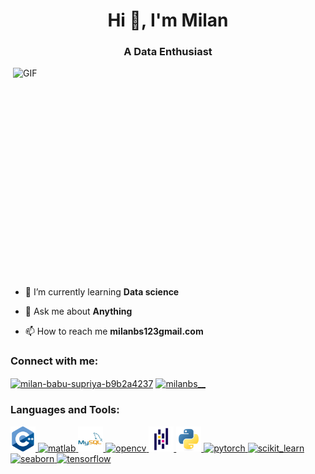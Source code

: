 <h1 align="center">Hi 👋, I'm Milan</h1>
<h3 align="center">A Data Enthusiast</h3>
<img align="right" alt="GIF" src="https://cdn.dribbble.com/users/1355613/screenshots/17574953/media/2e3c17623e81c4bda44369eef1604342.jpg?compress=1&resize=1000x750&vertical=top" width="500" height="350" />
<!-- https://cdn.dribbble.com/users/1355613/screenshots/17574953/media/2e3c17623e81c4bda44369eef1604342.jpg?compress=1&resize=1000x750&vertical=top -->

<p align="left"> <a href="https://twitter.com/" target="blank"><img src="https://img.shields.io/twitter/follow/?logo=twitter&style=for-the-badge" alt="" /></a> </p>

- 🌱 I’m currently learning **Data science**

- 💬 Ask me about **Anything**

- 📫 How to reach me **milanbs123gmail.com**

<h3 align="left">Connect with me:</h3>
<p align="left">
<a href="https://linkedin.com/in/milan-babu-supriya-b9b2a4237" target="blank"><img align="center" src="https://raw.githubusercontent.com/rahuldkjain/github-profile-readme-generator/master/src/images/icons/Social/linked-in-alt.svg" alt="milan-babu-supriya-b9b2a4237" height="30" width="40" /></a>
<a href="https://instagram.com/milanbs__" target="blank"><img align="center" src="https://raw.githubusercontent.com/rahuldkjain/github-profile-readme-generator/master/src/images/icons/Social/instagram.svg" alt="milanbs__" height="30" width="40" /></a>
</p>

<h3 align="left">Languages and Tools:</h3>
<p align="left"> <a href="https://www.w3schools.com/cpp/" target="_blank" rel="noreferrer"> <img src="https://raw.githubusercontent.com/devicons/devicon/master/icons/cplusplus/cplusplus-original.svg" alt="cplusplus" width="40" height="40"/> </a> <a href="https://www.mathworks.com/" target="_blank" rel="noreferrer"> <img src="https://upload.wikimedia.org/wikipedia/commons/2/21/Matlab_Logo.png" alt="matlab" width="40" height="40"/> </a> <a href="https://www.mysql.com/" target="_blank" rel="noreferrer"> <img src="https://raw.githubusercontent.com/devicons/devicon/master/icons/mysql/mysql-original-wordmark.svg" alt="mysql" width="40" height="40"/> </a> <a href="https://opencv.org/" target="_blank" rel="noreferrer"> <img src="https://www.vectorlogo.zone/logos/opencv/opencv-icon.svg" alt="opencv" width="40" height="40"/> </a> <a href="https://pandas.pydata.org/" target="_blank" rel="noreferrer"> <img src="https://raw.githubusercontent.com/devicons/devicon/2ae2a900d2f041da66e950e4d48052658d850630/icons/pandas/pandas-original.svg" alt="pandas" width="40" height="40"/> </a> <a href="https://www.python.org" target="_blank" rel="noreferrer"> <img src="https://raw.githubusercontent.com/devicons/devicon/master/icons/python/python-original.svg" alt="python" width="40" height="40"/> </a> <a href="https://pytorch.org/" target="_blank" rel="noreferrer"> <img src="https://www.vectorlogo.zone/logos/pytorch/pytorch-icon.svg" alt="pytorch" width="40" height="40"/> </a> <a href="https://scikit-learn.org/" target="_blank" rel="noreferrer"> <img src="https://upload.wikimedia.org/wikipedia/commons/0/05/Scikit_learn_logo_small.svg" alt="scikit_learn" width="40" height="40"/> </a> <a href="https://seaborn.pydata.org/" target="_blank" rel="noreferrer"> <img src="https://seaborn.pydata.org/_images/logo-mark-lightbg.svg" alt="seaborn" width="40" height="40"/> </a> <a href="https://www.tensorflow.org" target="_blank" rel="noreferrer"> <img src="https://www.vectorlogo.zone/logos/tensorflow/tensorflow-icon.svg" alt="tensorflow" width="40" height="40"/> </a> </p>

<!-- <p><img align="left" src="https://github-readme-stats.vercel.app/api/top-langs?username=milan&show_icons=true&locale=en&layout=compact" alt="milan" /></p>

<p>&nbsp;<img align="center" src="https://github-readme-stats.vercel.app/api?username=milan&show_icons=true&locale=en" alt="milan" /></p>

<p><img align="center" src="https://github-readme-streak-stats.herokuapp.com/?user=milan&" alt="milan" /></p> -->
